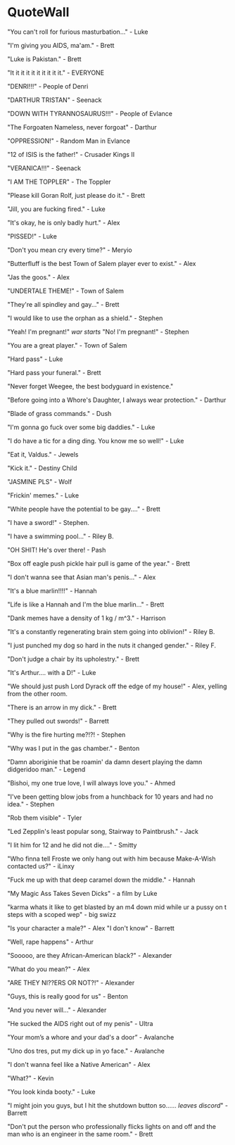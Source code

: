 # QuoteWall

"You can't roll for furious masturbation..." - Luke

"I'm giving you AIDS, ma'am." - Brett

"Luke is Pakistan." - Brett

"It it it it it it it it it it." - EVERYONE

"DENRI!!!" - People of Denri

"DARTHUR TRISTAN" - Seenack

"DOWN WITH TYRANNOSAURUS!!!" - People of Evlance

"The Forgoaten Nameless, never forgoat" - Darthur

"OPPRESSION!" - Random Man in Evlance

"12 of ISIS is the father!" - Crusader Kings II

"VERANICA!!!" - Seenack

"I AM THE TOPPLER" - The Toppler

"Please kill Goran Rolf, just please do it." - Brett

"Jill, you are fucking fired." - Luke

"It's okay, he is only badly hurt." - Alex

"PISSED!" - Luke

"Don't you mean cry every time?" - Meryio

"Butterfluff is the best Town of Salem player ever to exist." - Alex

"Jas the goos." - Alex

"UNDERTALE THEME!" - Town of Salem

"They're all spindley and gay..." - Brett

"I would like to use the orphan as a shield." - Stephen

"Yeah! I'm pregnant!" *war starts* "No! I'm pregnant!" - Stephen

"You are a great player." - Town of Salem

"Hard pass" - Luke

"Hard pass your funeral." - Brett

"Never forget Weegee, the best bodyguard in existence."

"Before going into a Whore's Daughter, I always wear protection." - Darthur

"Blade of grass commands." - Dush

"I'm gonna go fuck over some big daddies." - Luke

"I do have a tic for a ding ding. You know me so well!" - Luke

"Eat it, Valdus." - Jewels

"Kick it." - Destiny Child

"JASMINE PLS" - Wolf

"Frickin' memes." - Luke

"White people have the potential to be gay...." - Brett

"I have a sword!" - Stephen. 

"I have a swimming pool..." - Riley B.

"OH SHIT! He's over there! - Pash

"Box off eagle push pickle hair pull is game of the year." - Brett

"I don't wanna see that Asian man's penis..." - Alex

"It's a blue marlin!!!!" - Hannah

"Life is like a Hannah and I'm the blue marlin..." - Brett

"Dank memes have a density of 1 kg / m^3." - Harrison

"It's a constantly regenerating brain stem going into oblivion!" - Riley B.

"I just punched my dog so hard in the nuts it changed gender." - Riley F.

"Don't judge a chair by its upholestry." - Brett

"It's Arthur.... with a D!" - Luke

"We should just push Lord Dyrack off the edge of my house!" - Alex, yelling from the other room.

"There is an arrow in my dick." - Brett

"They pulled out swords!" - Barrett

"Why is the fire hurting me?!?! - Stephen

"Why was I put in the gas chamber." - Benton 

"Damn aboriginie that be roamin' da damn desert playing the damn didgeridoo man." - Legend

"Bishoi, my one true love, I will always love you." - Ahmed 

"I've been getting blow jobs from a hunchback for 10 years and had no idea." - Stephen

"Rob them visible" - Tyler

"Led Zepplin's least popular song, Stairway to Paintbrush." - Jack

"I lit him for 12 and he did not die...." - Smitty

"Who finna tell Froste we only hang out with him because Make-A-Wish contacted us?" - iLinxy

"Fuck me up with that deep caramel down the middle." - Hannah

"My Magic Ass Takes Seven Dicks" - a film by Luke

"karma whats it like to get blasted by an m4 down mid while ur a pussy on t steps with a scoped wep" - big swizz

"Is your character a male?" - Alex "I don't know" - Barrett

"Well, rape happens" - Arthur 

"Sooooo, are they African-American black?" - Alexander

"What do you mean?" - Alex

"ARE THEY NI??ERS OR NOT?!" - Alexander

"Guys, this is really good for us" - Benton

"And you never will..." - Alexander

"He sucked the AIDS right out of my penis" - Ultra

"Your mom’s a whore and your dad's a door” - Avalanche

"Uno dos tres, put my dick up in yo face." - Avalanche

"I don't wanna feel like a Native American" - Alex

"What?" - Kevin

"You look kinda booty." - Luke

"I might join you guys, but I hit the shutdown button so...... *leaves discord*" - Barrett

"Don't put the person who professionally flicks lights on and off and the man who is an engineer in the same room." - Brett
